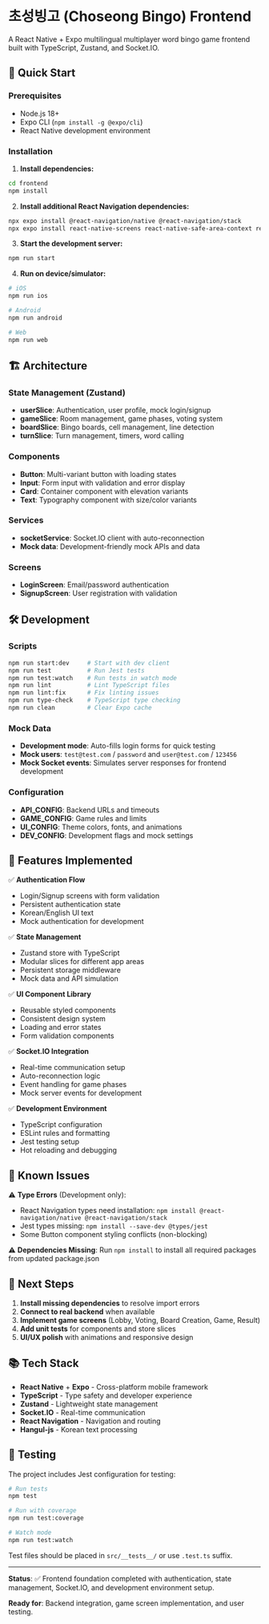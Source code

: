 # 초성빙고 (Choseong Bingo) Frontend

A React Native + Expo multilingual multiplayer word bingo game frontend built with TypeScript, Zustand, and Socket.IO.

## 🚀 Quick Start

### Prerequisites
- Node.js 18+
- Expo CLI (`npm install -g @expo/cli`)
- React Native development environment

### Installation

1. **Install dependencies:**
```bash
cd frontend
npm install
```

2. **Install additional React Navigation dependencies:**
```bash
npx expo install @react-navigation/native @react-navigation/stack
npx expo install react-native-screens react-native-safe-area-context react-native-gesture-handler
```

3. **Start the development server:**
```bash
npm run start
```

4. **Run on device/simulator:**
```bash
# iOS
npm run ios

# Android  
npm run android

# Web
npm run web
```

## 🏗️ Architecture

### State Management (Zustand)
- **userSlice**: Authentication, user profile, mock login/signup
- **gameSlice**: Room management, game phases, voting system
- **boardSlice**: Bingo boards, cell management, line detection
- **turnSlice**: Turn management, timers, word calling

### Components
- **Button**: Multi-variant button with loading states
- **Input**: Form input with validation and error display
- **Card**: Container component with elevation variants
- **Text**: Typography component with size/color variants

### Services
- **socketService**: Socket.IO client with auto-reconnection
- **Mock data**: Development-friendly mock APIs and data

### Screens
- **LoginScreen**: Email/password authentication
- **SignupScreen**: User registration with validation

## 🛠️ Development

### Scripts
```bash
npm run start:dev     # Start with dev client
npm run test          # Run Jest tests
npm run test:watch    # Run tests in watch mode
npm run lint          # Lint TypeScript files
npm run lint:fix      # Fix linting issues
npm run type-check    # TypeScript type checking
npm run clean         # Clear Expo cache
```

### Mock Data
- **Development mode**: Auto-fills login forms for quick testing
- **Mock users**: `test@test.com` / `password` and `user@test.com` / `123456`
- **Mock Socket events**: Simulates server responses for frontend development

### Configuration
- **API_CONFIG**: Backend URLs and timeouts
- **GAME_CONFIG**: Game rules and limits
- **UI_CONFIG**: Theme colors, fonts, and animations
- **DEV_CONFIG**: Development flags and mock settings

## 📱 Features Implemented

✅ **Authentication Flow**
- Login/Signup screens with form validation
- Persistent authentication state
- Korean/English UI text
- Mock authentication for development

✅ **State Management**
- Zustand store with TypeScript
- Modular slices for different app areas
- Persistent storage middleware
- Mock data and API simulation

✅ **UI Component Library**
- Reusable styled components
- Consistent design system
- Loading and error states
- Form validation components

✅ **Socket.IO Integration**
- Real-time communication setup
- Auto-reconnection logic
- Event handling for game phases
- Mock server events for development

✅ **Development Environment**
- TypeScript configuration
- ESLint rules and formatting
- Jest testing setup
- Hot reloading and debugging

## 🔧 Known Issues

⚠️ **Type Errors** (Development only):
- React Navigation types need installation: `npm install @react-navigation/native @react-navigation/stack`
- Jest types missing: `npm install --save-dev @types/jest`
- Some Button component styling conflicts (non-blocking)

⚠️ **Dependencies Missing**:
Run `npm install` to install all required packages from updated package.json

## 🎯 Next Steps

1. **Install missing dependencies** to resolve import errors
2. **Connect to real backend** when available
3. **Implement game screens** (Lobby, Voting, Board Creation, Game, Result)
4. **Add unit tests** for components and store slices
5. **UI/UX polish** with animations and responsive design

## 📚 Tech Stack

- **React Native** + **Expo** - Cross-platform mobile framework
- **TypeScript** - Type safety and developer experience  
- **Zustand** - Lightweight state management
- **Socket.IO** - Real-time communication
- **React Navigation** - Navigation and routing
- **Hangul-js** - Korean text processing

## 🧪 Testing

The project includes Jest configuration for testing:

```bash
# Run tests
npm test

# Run with coverage
npm run test:coverage

# Watch mode
npm run test:watch
```

Test files should be placed in `src/__tests__/` or use `.test.ts` suffix.

---

**Status**: ✅ Frontend foundation completed with authentication, state management, Socket.IO, and development environment setup.

**Ready for**: Backend integration, game screen implementation, and user testing.
